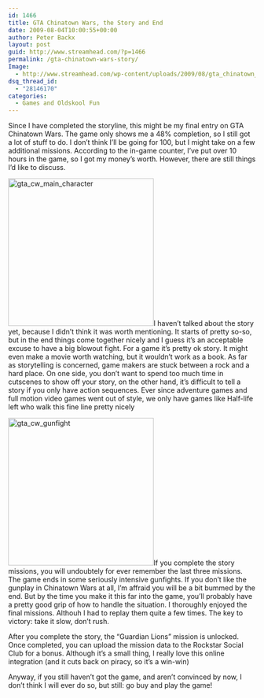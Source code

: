 ```yaml
---
id: 1466
title: GTA Chinatown Wars, the Story and End
date: 2009-08-04T10:00:55+00:00
author: Peter Backx
layout: post
guid: http://www.streamhead.com/?p=1466
permalink: /gta-chinatown-wars-story/
Image:
  - http://www.streamhead.com/wp-content/uploads/2009/08/gta_chinatown_wars_story_completed.png
dsq_thread_id:
  - "28146170"
categories:
  - Games and Oldskool Fun
---
```

Since I have completed the storyline, this might be my final entry on GTA Chinatown Wars. The game only shows me a 48% completion, so I still got a lot of stuff to do. I don&#8217;t think I&#8217;ll be going for 100, but I might take on a few additional missions. According to the in-game counter, I&#8217;ve put over 10 hours in the game, so I got my money&#8217;s worth. However, there are still things I&#8217;d like to discuss.

<img class="size-medium wp-image-1469 alignright" title="gta_cw_main_character" src="http://www.streamhead.com/wp-content/uploads/2009/08/gta_cw_main_character-296x300.jpg" alt="gta_cw_main_character" width="296" height="300" srcset="http://www.streamhead.com/wp-content/uploads/2009/08/gta_cw_main_character-296x300.jpg 296w, http://www.streamhead.com/wp-content/uploads/2009/08/gta_cw_main_character.jpg 376w" sizes="(max-width: 296px) 100vw, 296px" />I haven&#8217;t talked about the story yet, because I didn&#8217;t think it was worth mentioning. It starts of pretty so-so, but in the end things come together nicely and I guess it&#8217;s an acceptable excuse to have a big blowout fight. For a game it&#8217;s pretty ok story. It might even make a movie worth watching, but it wouldn&#8217;t work as a book. As far as storytelling is concerned, game makers are stuck between a rock and a hard place. On one side, you don&#8217;t want to spend too much time in cutscenes to show off your story, on the other hand, it&#8217;s difficult to tell a story if you only have action sequences. Ever since adventure games and full motion video games went out of style, we only have games like Half-life left who walk this fine line pretty nicely

<img class="alignleft size-medium wp-image-1471" title="gta_cw_gunfight" src="http://www.streamhead.com/wp-content/uploads/2009/08/gta_cw_gunfight-296x300.jpg" alt="gta_cw_gunfight" width="296" height="300" srcset="http://www.streamhead.com/wp-content/uploads/2009/08/gta_cw_gunfight-296x300.jpg 296w, http://www.streamhead.com/wp-content/uploads/2009/08/gta_cw_gunfight.jpg 376w" sizes="(max-width: 296px) 100vw, 296px" />If you complete the story missions, you will undoubtely for ever remember the last three missions. The game ends in some seriously intensive gunfights. If you don&#8217;t like the gunplay in Chinatown Wars at all, I&#8217;m affraid you will be a bit bummed by the end. But by the time you make it this far into the game, you&#8217;ll probably have a pretty good grip of how to handle the situation. I thoroughly enjoyed the final missions. Althouh I had to replay them quite a few times. The key to victory: take it slow, don&#8217;t rush.

After you complete the story, the &#8220;Guardian Lions&#8221; mission is unlocked. Once completed, you can upload the mission data to the Rockstar Social Club for a bonus. Although it&#8217;s a small thing, I really love this online integration (and it cuts back on piracy, so it&#8217;s a win-win)

Anyway, if you still haven&#8217;t got the game, and aren&#8217;t convinced by now, I don&#8217;t think I will ever do so, but still: go buy and play the game!

<!-- AddThis Advanced Settings generic via filter on the_content -->

<!-- AddThis Share Buttons generic via filter on the_content -->